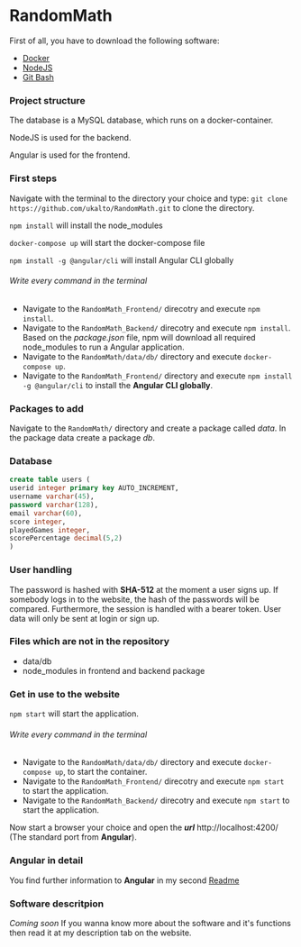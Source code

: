 # RandomMath

First of all, you have to download the following software:

- [Docker](https://docs.docker.com)
- [NodeJS](https://nodejs.org/en/)
- [Git Bash](https://git-scm.com/downloads)

### Project structure
The database is a MySQL database, which runs on a docker-container.

NodeJS is used for the backend.

Angular is used for the frontend.

### First steps
Navigate with the terminal to the directory your choice and type: `git clone https://github.com/ukalto/RandomMath.git` to clone the directory.

`npm install` will install the node_modules

`docker-compose up` will start the docker-compose file

`npm install -g @angular/cli` will install Angular CLI globally 

###### Write every command in the terminal
- Navigate to the `RandomMath_Frontend/` direcotry and execute `npm install`.
- Navigate to the `RandomMath_Backend/` direcotry and execute `npm install`. Based on the *package.json* file, npm will download all required node_modules to run a Angular application.
- Navigate to the `RandomMath/data/db/` directory and execute `docker-compose up`.
- Navigate to the `RandomMath_Frontend/` directory and execute `npm install -g @angular/cli` to install the **Angular CLI globally**.

### Packages to add
Navigate to the `RandomMath/` directory and create a package called *data*. In the package data create a package *db*.

### Database
``` sql
create table users (
userid integer primary key AUTO_INCREMENT,
username varchar(45),
password varchar(128),
email varchar(60),
score integer,
playedGames integer,
scorePercentage decimal(5,2)
)
```

### User handling
The password is hashed with **SHA-512** at the moment a user signs up. If somebody logs in to the website, the hash of the passwords will be compared. Furthermore, the session is handled with a bearer token. User data will only be sent at login or sign up.

### Files which are not in the repository
- data/db
- node_modules in frontend and backend package

### Get in use to the website
`npm start` will start the application.

###### Write every command in the terminal
- Navigate to the `RandomMath/data/db/` directory and execute `docker-compose up`, to start the container.
- Navigate to the `RandomMath_Frontend/` direcotry and execute `npm start` to start the application.
- Navigate to the `RandomMath_Backend/` direcotry and execute `npm start` to start the application.

Now start a browser your choice and open the ***url*** http://localhost:4200/ (The standard port from **Angular**).

### Angular in detail
You find further information to **Angular** in my second [Readme](https://github.com/ukalto/RandomMath/edit/master/RandomMath_Frontend/)

### Software descritpion
*Coming soon*
If you wanna know more about the software and it's functions then read it at my description tab on the website.

